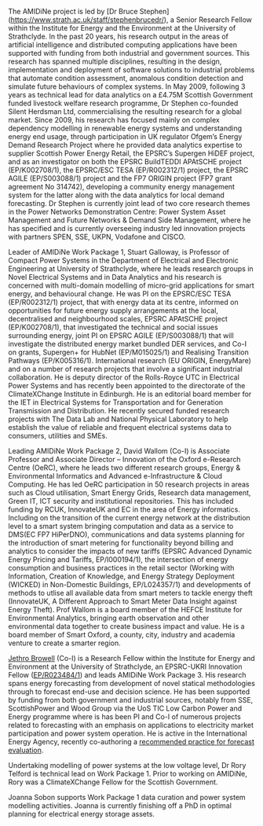 The AMIDiNe project is led by [Dr Bruce Stephen] (https://www.strath.ac.uk/staff/stephenbrucedr/), a Senior Research Fellow within the Institute for Energy and the Environment at the University of Strathclyde.  In the past 20 years, his research output in the areas of artificial intelligence and distributed computing applications have been supported with funding from both industrial and government sources. This research has spanned multiple disciplines, resulting in the design, implementation and deployment of software solutions to industrial problems that automate condition assessment, anomalous condition detection and simulate future behaviours of complex systems. In May 2009, following 3 years as technical lead for data analytics on a £4.75M Scottish Government funded livestock welfare research programme, Dr Stephen co-founded Silent Herdsman Ltd, commercialising the resulting research for a global market. Since 2009, his research has focused mainly on complex dependency modelling in renewable energy systems and understanding energy end usage, through participation in UK regulator Ofgem’s Energy Demand Research Project where he provided data analytics expertise to supplier Scottish Power Energy Retail, the EPSRC’s Supergen HiDEF project, and as an investigator on both the EPSRC BuildTEDDI APAtSCHE project (EP/K002708/1), the EPSRC/ESC TESA (EP/R002312/1) project, the EPSRC AGILE (EP/S003088/1) project and the FP7 ORIGIN project (FP7 grant agreement No 314742), developing a community energy management system for the latter along with the data analytics for local demand forecasting. Dr Stephen is currently joint lead of two core research themes in the Power Networks Demonstration Centre: Power System Asset Management and Future Networks & Demand Side Management, where he has specified and is currently overseeing industry led innovation projects with partners SPEN, SSE, UKPN, Vodafone and CISCO. 

Leader of AMIDiNe Work Package 1, Stuart Galloway, is Professor of Compact Power Systems in the Department of Electrical and Electronic Engineering at University of Strathclyde, where he leads research groups in Novel Electrical Systems and in Data Analytics and his research is concerned with multi-domain modelling of micro-grid applications for smart energy, and behavioural change. He was PI on the EPSRC/ESC TESA (EP/R002312/1) project, that with energy data at its centre, informed on opportunities for future energy supply arrangements at the local, decentralised and neighbourhood scales, EPSRC APAtSCHE project (EP/K002708/1), that investigated the technical and social issues surrounding energy, joint PI on EPSRC AGILE (EP/S003088/1) that will investigate the distributed energy market bundled DER services,  and Co-I on grants, Supergen+ for HubNet (EP/M015025/1) and Realising Transition Pathways (EP/K005316/1). International research (EU ORIGIN, EnergyMare) and on a number of research projects that involve a significant industrial collaboration. He is deputy director of the Rolls-Royce UTC in Electrical Power Systems and has recently been appointed to the directorate of the ClimateXChange Institute in Edinburgh.  He is an editorial board member for the IET in Electrical Systems for Transportation and for Generation Transmission and Distribution. He recently secured funded research projects with The Data Lab and National Physical Laboratory to help establish the value of reliable and frequent electrical systems data to consumers, utilities and SMEs.

Leading AMIDiNe Work Package 2, David Wallom (Co-I) is Associate Professor and Associate Director – Innovation of the Oxford e-Research Centre (OeRC), where he leads two different research groups, Energy & Environmental Informatics and Advanced e-Infrastructure & Cloud Computing. He has led OeRC participation in 50 research projects in areas such as Cloud utilisation, Smart Energy Grids, Research data management, Green IT, ICT security and institutional repositories. This has included funding by RCUK, InnovateUK and EC in the area of Energy informatics. Including on the transition of the current energy network at the distribution level to a smart system bringing computation and data as a service to DMS(EC FP7 HiPerDNO), communications and data systems planning for the introduction of smart metering for functionality beyond billing and analytics to consider the impacts of new tariffs (EPSRC Advanced Dynamic Energy Pricing and Tariffs, EP/I000194/1), the intersection of energy consumption and business practices in the retail sector (Working with Information, Creation of Knowledge, and Energy Strategy Deployment (WICKED) in Non-Domestic Buildings, EP/L024357/1) and developments of methods to utlise all available data from smart meters to tackle energy theft (InnovateUK, A Different Approach to Smart Meter Data Insight against Energy Theft). Prof Wallom is a board member of the HEFCE Institute for Environmental Analytics, bringing earth observation and other environmental data together to create business impact and value. He is a board member of Smart Oxford, a county, city, industry and academia venture to create a smarter region.

[Jethro Browell](http://www.jethrobrowell.com/) (Co-I) is a Research Fellow within the Institute for Energy and Environment at the University of Strathclyde, an EPSRC-UKRI Innovation Fellow ([EP/R023484/1](https://gow.epsrc.ukri.org/NGBOViewGrant.aspx?GrantRef=EP/R023484/1)) and leads AMIDiNe Work Package 3. His research spans energy forecasting from development of novel statical methodologies through to forecast end-use and decision science. He has been supported by funding from both government and industrial sources, notably from SSE, ScottishPower and Wood Group via the UoS TIC Low Carbon Power and Energy programme where is has been PI and Co-I of numerous projects related to forecasting with an emphasis on applications to electricity market participation and power system operation. He is active in the International Energy Agency, recently co-authoring a [recommended practice for forecast evaluation](http://www.ieawindforecasting.dk/Publications/RecommendedPractice).

Undertaking modelling of power systems at the low voltage level, Dr Rory Telford is technical lead on Work Package 1. Prior to working on AMIDiNe, Rory was a ClimateXChange Fellow for the Scottish Government.

Joanna Sobon supports Work Package 1 data curation and power system modelling activities. Joanna is currently finishing off a PhD in optimal planning for electrical energy storage assets.
